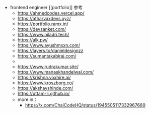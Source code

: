 - frontend engineer [[portfolio]] 参考
	- https://ahmedcodes.vercel.app/
	- https://atharvaxdevs.xyz/
	- https://portfolio.ramx.in/
	- https://devsanket.com/
	- https://www.niladri.tech/
	- https://alk.pw/
	- https://www.ayushmxxn.com/
	- https://layers.to/danieldesignzz
	- https://sumantakabiraj.com/
	-
	- https://www.rudrakumar.site/
	- https://www.manaskhandelwal.com/
	- https://krishna.voxhire.ai/
	- https://www.kroszborg.co/
	- https://akshayshinde.com/
	- https://uttam-li.github.io/
	- more in：
		- https://x.com/ChaiCodeHQ/status/1945505117332967689